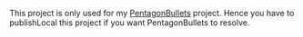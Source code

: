 This project is only used for my [PentagonBullets](https://github.com/sherpal/PentagonBullets) project. Hence you have to publishLocal this project if you want PentagonBullets to resolve.